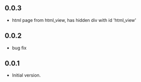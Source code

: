 ## 0.0.3

- html page from html_view, has hidden div with id 'html_view'

## 0.0.2

- bug fix

## 0.0.1

- Initial version.




